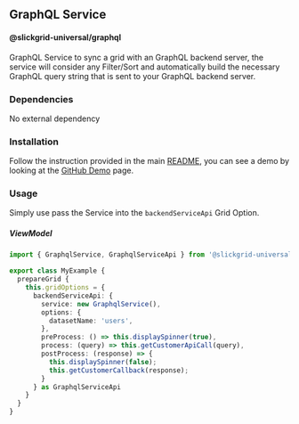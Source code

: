 ## GraphQL Service
#### @slickgrid-universal/graphql

GraphQL Service to sync a grid with an GraphQL backend server, the service will consider any Filter/Sort and automatically build the necessary GraphQL query string that is sent to your GraphQL backend server.

### Dependencies
No external dependency

### Installation
Follow the instruction provided in the main [README](https://github.com/ghiscoding/slickgrid-universal#installation), you can see a demo by looking at the [GitHub Demo](https://ghiscoding.github.io/slickgrid-universal/#/example10) page.

### Usage
Simply use pass the Service into the `backendServiceApi` Grid Option.

##### ViewModel
```ts
import { GraphqlService, GraphqlServiceApi } from '@slickgrid-universal/graphql';

export class MyExample {
  prepareGrid {
    this.gridOptions = {
      backendServiceApi: {
        service: new GraphqlService(),
        options: {
          datasetName: 'users',
        },
        preProcess: () => this.displaySpinner(true),
        process: (query) => this.getCustomerApiCall(query),
        postProcess: (response) => {
          this.displaySpinner(false);
          this.getCustomerCallback(response);
        }
      } as GraphqlServiceApi
    }
  }
}
```
